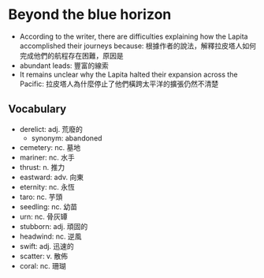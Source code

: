 # Beyond the blue horizon

- According to the writer, there are difficulties explaining how the Lapita accomplished their journeys because: 根據作者的說法，解釋拉皮塔人如何完成他們的航程存在困難，原因是
- abundant leads: 豐富的線索
- It remains unclear why the Lapita halted their expansion across the Pacific: 拉皮塔人為什麼停止了他們橫跨太平洋的擴張仍然不清楚


## Vocabulary

- derelict: adj. 荒廢的
  - synonym: abandoned
- cemetery: nc. 墓地
- mariner: nc. 水手
- thrust: n. 推力
- eastward: adv. 向東
- eternity: nc. 永恆
- taro: nc. 芋頭
- seedling: nc. 幼苗
- urn: nc. 骨灰罈
- stubborn: adj. 頑固的
- headwind: nc. 逆風
- swift: adj. 迅速的
- scatter: v. 散佈
- coral: nc. 珊瑚